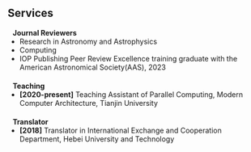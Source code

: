 ## Services
<!-- 
<h4 style="margin:0 10px 0;">Conference Reviewers</h4>

<ul style="margin:0 0 5px;">
  <li><a href="http://cvpr2023.thecvf.com/"><autocolor>IEEE/CVF Conference on Computer Vision and Pattern Recognition (CVPR) 2021-2023</autocolor></a></li>
  <li><a href="http://iccv2021.thecvf.com/"><autocolor>IEEE/CVF International Conference on Computer Vision (ICCV) 2021</autocolor></a></li>
  <li><a href="https://eccv2022.ecva.net/"><autocolor>European Conference on Computer Vision (ECCV) 2022</autocolor></a></li>
</ul> -->

<h4 style="margin:0 10px 0;">Journal Reviewers</h4>

<ul style="margin:0 0 20px;">
  <!-- <li><a href="https://www.frontiersin.org" target="_blank"> Frontiers in Surgery </a></li>-->
  <li>Research in Astronomy and Astrophysics</li>
  <li>Computing</li>
  <li>IOP Publishing Peer Review Excellence training graduate with the American Astronomical Society(AAS), 2023</li>
</ul>

<h4 style="margin:0 10px 0;">Teaching</h4>

<ul style="margin:0 0 20px;">
  <li><strong>[2020-present]</strong> Teaching Assistant of Parallel Computing, Modern Computer Architecture, Tianjin University</li>
   </ul>

<h4 style="margin:0 10px 0;">Translator</h4>
<ul style="margin:0 0 20px;">
<li><strong>[2018]</strong> Translator in International Exchange and Cooperation Department, Hebei University and Technology</li>
  </ul>